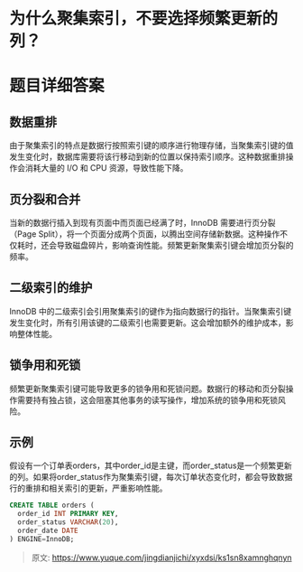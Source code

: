 # 为什么聚集索引，不要选择频繁更新的列？

# 题目详细答案
## 数据重排
由于聚集索引的特点是数据行按照索引键的顺序进行物理存储，当聚集索引键的值发生变化时，数据库需要将该行移动到新的位置以保持索引顺序。这种数据重排操作会消耗大量的 I/O 和 CPU 资源，导致性能下降。

## 页分裂和合并
当新的数据行插入到现有页面中而页面已经满了时，InnoDB 需要进行页分裂（Page Split），将一个页面分成两个页面，以腾出空间存储新数据。这种操作不仅耗时，还会导致磁盘碎片，影响查询性能。频繁更新聚集索引键会增加页分裂的频率。

## 二级索引的维护
InnoDB 中的二级索引会引用聚集索引的键作为指向数据行的指针。当聚集索引键发生变化时，所有引用该键的二级索引也需要更新。这会增加额外的维护成本，影响整体性能。

## 锁争用和死锁
频繁更新聚集索引键可能导致更多的锁争用和死锁问题。数据行的移动和页分裂操作需要持有独占锁，这会阻塞其他事务的读写操作，增加系统的锁争用和死锁风险。

## 示例
假设有一个订单表orders，其中order_id是主键，而order_status是一个频繁更新的列。如果将order_status作为聚集索引键，每次订单状态变化时，都会导致数据行的重排和相关索引的更新，严重影响性能。

```sql
CREATE TABLE orders (
  order_id INT PRIMARY KEY,
  order_status VARCHAR(20),
  order_date DATE
) ENGINE=InnoDB;
```



> 原文: <https://www.yuque.com/jingdianjichi/xyxdsi/ks1sn8xamnghqnyn>